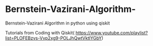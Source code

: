 # Bernstein-Vazirani-Algorithm-
Bernstein-Vazirani Algorithm in python using qiskit

Tutorials from Coding with Qiskit( https://www.youtube.com/playlist?list=PLOFEBzvs-Vvp2xg9-POLJhQwtVktlYGbY)
